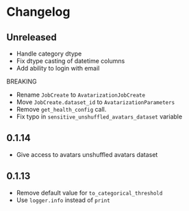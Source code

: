 # Changelog

## Unreleased

- Handle category dtype
- Fix dtype casting of datetime columns
- Add ability to login with email

BREAKING

- Rename `JobCreate` to `AvatarizationJobCreate`
- Move `JobCreate.dataset_id` to `AvatarizationParameters`
- Remove `get_health_config` call.
- Fix typo in `sensitive_unshuffled_avatars_dataset` variable

## 0.1.14

- Give access to avatars unshuffled avatars dataset

## 0.1.13

- Remove default value for `to_categorical_threshold`
- Use `logger.info` instead of `print`
